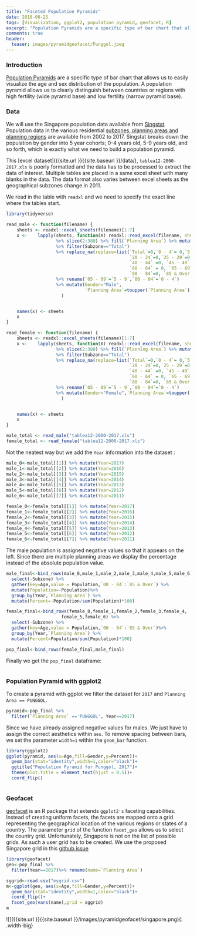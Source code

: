 ```yaml
---
title: "Faceted Population Pyramids"
date: 2018-08-25
tags: [Visualization, ggplot2, population pyramid, geofacet, R]
excerpt: "Population Pyramids are a specific type of bar chart that allows us to easily visualize the age and sex distribution of the population. A population pyramid allows us to clearly distinguish between countries or regions with high fertility (wide pyramid base) and low fertility (narrow pyramid base)."
comments: true
header:
  teaser: images/pyramidgeofacet/Punggol.jpeg
---
```

### Introduction
[Population Pyramids](https://en.wikipedia.org/wiki/Population_pyramid) are a specific type of bar chart that allows us to easily visualize the age and sex distribution of the population. A population pyramid allows us to clearly distinguish between countries or regions with high fertility (wide pyramid base) and low fertility (narrow pyramid base).

### Data
We will use the Singapore population data available from [Singstat](https://www.singstat.gov.sg/find-data/search-by-theme/population/geographic-distribution/latest-data). Population data in the various residential [subzones, planning areas and planning regions](https://data.gov.sg/dataset?q=Subzone+Boundary) are available from 2002 to 2017. Singstat breaks down the population by gender into 5 year cohorts; 0-4 years old, 5-9 years old, and so forth, which is exactly what we need to build a population pyramid.

This [excel dataset]({{site.url }}{{site.baseurl }}/data/), `tablea12-2000-2017.xls` is poorly formatted and the data has to be processed to extract the data of interest. Multiple tables are placed in a same excel sheet with many blanks in the data. The data format also varies between excel sheets as the geographical subzones change in 2011.

We read in the table with `readxl` and we need to specify the exact line where the tables start.

```r
library(tidyverse)

read_male <- function(filename) {
    sheets <- readxl::excel_sheets(filename)[1:7]
    x <-    lapply(sheets, function(X) readxl::read_excel(filename, sheet = X, skip=393)
                   %>% slice(2:380) %>% fill(`Planning Area`) %>% mutate_at(.cols=vars(3:21),.funs=as.integer)
                   %>% filter(Subzone=="Total")
                   %>% replace_na(replace=list(`Total`=0,`0 - 4`= 0,`5 - 9`= 0,`10 - 14`=0,`15 - 19`=0,
                                               `20 - 24`=0,`25 - 29`=0, `30 - 34`=0, `35 - 39`=0,
                                               `40 - 44` =0, `45 - 49` =0, `50 - 54`=0, `55 - 59`=0,
                                               `60 - 64` = 0, `65 - 69`=0, `70 - 74`=0, `75 - 79`=0,
                                               `80 - 84`=0, `85 & Over`=0))
                   %>% rename(`05 - 09`=`5 - 9`,`00 - 04`=`0 - 4`)
                   %>% mutate(Gender="Male",
                              `Planning Area`=toupper(`Planning Area`))
                     )


    names(x) <- sheets
    x
}

read_female <- function(filename) {
    sheets <- readxl::excel_sheets(filename)[1:7]
    x <-    lapply(sheets, function(X) readxl::read_excel(filename, sheet = X, skip=784)
                   %>% slice(2:380) %>% fill(`Planning Area`) %>% mutate_at(.cols=vars(3:21),.funs=as.integer)
                   %>% filter(Subzone=="Total")
                   %>% replace_na(replace=list(`Total`=0,`0 - 4`= 0,`5 - 9`= 0,`10 - 14`=0,`15 - 19`=0,
                                               `20 - 24`=0,`25 - 29`=0, `30 - 34`=0, `35 - 39`=0,
                                               `40 - 44` =0, `45 - 49` =0, `50 - 54`=0, `55 - 59`=0,
                                               `60 - 64` = 0, `65 - 69`=0, `70 - 74`=0, `75 - 79`=0,
                                               `80 - 84`=0, `85 & Over`=0))
                   %>% rename(`05 - 09`=`5 - 9`,`00 - 04`=`0 - 4`)
                   %>% mutate(Gender="Female",`Planning Area`=toupper(`Planning Area`))
                     )


    names(x) <- sheets
    x
}

male_total <- read_male("tablea12-2000-2017.xls")
female_total <- read_female("tablea12-2000-2017.xls")
```
Not the neatest way but we add the `Year` information into the dataset :

```r
male_0<-male_total[[1]] %>% mutate(Year=2017)
male_1<-male_total[[2]] %>% mutate(Year=2016)
male_2<-male_total[[3]] %>% mutate(Year=2015)
male_3<-male_total[[4]] %>% mutate(Year=2014)
male_4<-male_total[[5]] %>% mutate(Year=2013)
male_5<-male_total[[6]] %>% mutate(Year=2012)
male_6<-male_total[[7]] %>% mutate(Year=2011)

female_0<-female_total[[1]] %>% mutate(Year=2017)
female_1<-female_total[[2]] %>% mutate(Year=2016)
female_2<-female_total[[3]] %>% mutate(Year=2015)
female_3<-female_total[[4]] %>% mutate(Year=2014)
female_4<-female_total[[5]] %>% mutate(Year=2013)
female_5<-female_total[[6]] %>% mutate(Year=2012)
female_6<-female_total[[7]] %>% mutate(Year=2011)
```
The male population is assigned negative values so that it appears on the left. Since there are multiple planning areas we display the percentage instead of the absolute population value.

```r
male_final<-bind_rows(male_0,male_1,male_2,male_3,male_4,male_5,male_6) %>%
  select(-Subzone) %>%
  gather(key=Age,value = Population,`00 - 04`:`85 & Over`) %>%
  mutate(Population=-Population)%>%
  group_by(Year,`Planning Area`) %>%
  mutate(Percent=-Population/sum(Population)*100)

female_final<-bind_rows(female_0,female_1,female_2,female_3,female_4,
                     female_5,female_6) %>%
  select(-Subzone) %>%
  gather(key=Age,value = Population,`00 - 04`:`85 & Over`)%>%
  group_by(Year,`Planning Area`) %>%
  mutate(Percent=Population/sum(Population)*100)

pop_final<-bind_rows(female_final,male_final)

```

Finally we get the `pop_final` dataframe:

<img src="{{site.url }}{{site.baseurl }}/images/pyramidgeofacet/table.JPG" alt="">

### Population Pyramid with ggplot2

To create a pyramid with ggplot we filter the dataset for `2017` and `Planning Area == PUNGGOL`.

```r
pyramid<-pop_final %>%
  filter(`Planning Area` =='PUNGGOL', Year==2017)
```
Since we have already assigned negative values for males. We just have to assign the correct aesthetics within `aes`. To remove spacing between bars, we set the parameter `width=1` within the `geom_bar` function.

```r
library(ggplot2)
ggplot(pyramid, aes(x=Age,fill=Gender,y=Percent))+
  geom_bar(stat="identity",width=1,color="black")+
  ggtitle("Population Pyramid for Punggol, 2017")+
  theme(plot.title = element_text(hjust = 0.5))+
  coord_flip()

```
<img src="{{site.url }}{{site.baseurl }}/images/pyramidgeofacet/Punggol.jpeg" alt="">

### Geofacet
[geofacet](https://github.com/hafen/geofacet) is an R package that extends `ggplot2's` faceting capabilities. Instead of creating uniform facets, the facets are mapped onto a grid representing the geographical location of the various regions or states of a country.  The parameter `grid` of the function `facet_geo` allows us to select the country grid. Unfortunately, Singapore is not on the list of possible grids. As such a user grid has to be created. We use the proposed Singapore grid in this [github issue](https://github.com/hafen/geofacet/issues/140)

```r
library(geofacet)
geo<-pop_final %>%
  filter(Year==2017)%>% rename(name=`Planning Area`)

sggrid<-read.csv("mygrid.csv")
m<-ggplot(geo, aes(x=Age,fill=Gender,y=Percent))+
  geom_bar(stat="identity",width=1,color="black")+
  coord_flip()+
  facet_geo(vars(name),grid = sggrid)
m
```
![]({{site.url }}{{site.baseurl }}/images/pyramidgeofacet/singapore.png){: .width-big}

